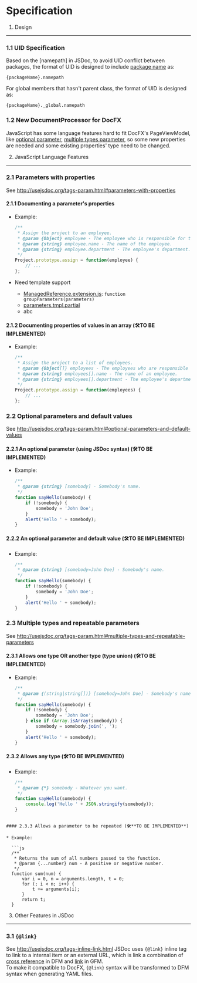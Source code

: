 Specification
=============

1. Design
--------

### 1.1 UID Specification
Based on the [namepath] in JSDoc, to avoid UID conflict between packages, the format of UID is designed to include [package name](https://docs.npmjs.com/files/package.json#name) as:
```
{packageName}.namepath
```
For global members that hasn't parent class, the format of UID is designed as:
```
{packageName}._global.namepath
```

### 1.2 New DocumentProcessor for DocFX
JavaScript has some language features hard to fit DocFX's PageViewModel, like [optional parameter](221-an-optional-parameter-using-jsdoc-syntax), [multiple types parameter](231-allows-one-type-or-another-type-type-union), so some new properties are needed and some existing properties' type need to be changed.

2. JavaScript Language Features
--------
### 2.1 Parameters with properties
See http://usejsdoc.org/tags-param.html#parameters-with-properties

#### 2.1.1 Documenting a parameter's properties

* Example:

  ```js
  /**
   * Assign the project to an employee.
   * @param {Object} employee - The employee who is responsible for the project.
   * @param {string} employee.name - The name of the employee.
   * @param {string} employee.department - The employee's department.
   */
  Project.prototype.assign = function(employee) {
      // ...
  };
  ```
* Need template support 
  * [ManagedReference.extension.js](../docfx_template/ManagedReference.extension.js): `function groupParameters(parameters)`
  * [parameters.tmpl.partial](../docfx_template/partials/parameters.tmpl.partial)
  * abc

#### 2.1.2 Documenting properties of values in an array (🛠**TO BE IMPLEMENTED**)

* Example:

  ```js
  /**
   * Assign the project to a list of employees.
   * @param {Object[]} employees - The employees who are responsible for the project.
   * @param {string} employees[].name - The name of an employee.
   * @param {string} employees[].department - The employee's department.
   */
  Project.prototype.assign = function(employees) {
      // ...
  };
  ```
  
### 2.2 Optional parameters and default values
See http://usejsdoc.org/tags-param.html#optional-parameters-and-default-values
#### 2.2.1 An optional parameter (using JSDoc syntax) (🛠**TO BE IMPLEMENTED**)

* Example:

  ```js
  /**
   * @param {string} [somebody] - Somebody's name.
   */
  function sayHello(somebody) {
      if (!somebody) {
          somebody = 'John Doe';
      }
      alert('Hello ' + somebody);
  }
  ```
  
#### 2.2.2 An optional parameter and default value (🛠**TO BE IMPLEMENTED**)

* Example:

  ```js
  /**
   * @param {string} [somebody=John Doe] - Somebody's name.
   */
  function sayHello(somebody) {
      if (!somebody) {
          somebody = 'John Doe';
      }
      alert('Hello ' + somebody);
  }
  ```

### 2.3 Multiple types and repeatable parameters
See http://usejsdoc.org/tags-param.html#multiple-types-and-repeatable-parameters
#### 2.3.1 Allows one type OR another type (type union) (🛠**TO BE IMPLEMENTED**)

* Example:

  ```js
  /**
   * @param {(string|string[])} [somebody=John Doe] - Somebody's name, or an array of names.
   */
  function sayHello(somebody) {
      if (!somebody) {
          somebody = 'John Doe';
      } else if (Array.isArray(somebody)) {
          somebody = somebody.join(', ');
      }
      alert('Hello ' + somebody);
  }
  ```
  
#### 2.3.2 Allows any type (🛠**TO BE IMPLEMENTED**)

* Example:

  ```js
  /**
   * @param {*} somebody - Whatever you want.
   */
  function sayHello(somebody) {
      console.log('Hello ' + JSON.stringify(somebody));
  }
```

#### 2.3.3 Allows a parameter to be repeated (🛠**TO BE IMPLEMENTED**)

* Example:

  ```js
  /**
   * Returns the sum of all numbers passed to the function.
   * @param {...number} num - A positive or negative number.
   */
  function sum(num) {
      var i = 0, n = arguments.length, t = 0;
      for (; i < n; i++) {
          t += arguments[i];
      }
      return t;
  }
  ```

3. Other Features in JSDoc
--------
### 3.1 `{@link}`
See http://usejsdoc.org/tags-inline-link.html
JSDoc uses `{@link}` inline tag to link to a internal item or an external URL, which is link a combination of [cross reference](http://dotnet.github.io/docfx/spec/docfx_flavored_markdown.html#cross-reference) in DFM and [link](https://help.github.com/articles/basic-writing-and-formatting-syntax/#links) in GFM.  
To make it compatible to DocFX, `{@link}` syntax will be transformed to DFM syntax when generating YAML files.
